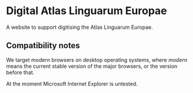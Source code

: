 Digital Atlas Linguarum Europae
===============================

A website to support digitising the Atlas Linguarum Europae.

## Compatibility notes
We target modern browsers on desktop operating systems, where *modern* means
the current stable version of the major browsers, or the version before that.

At the moment Microsoft Internet Explorer is untested.

